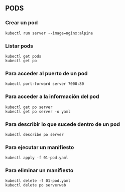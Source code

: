 ## PODS

### Crear un pod

```
kubectl run server --image=nginx:alpine
```

### Listar pods

```
kubectl get pods
kubectl get po
```

### Para acceder al puerto de un pod

```
kubectl port-forward server 7000:80
```

### Para acceder a la información del pod

```
kubectl get po server
kubectl get po server -o yaml
```

### Para describir lo que sucede dentro de un pod

```
kubectl describe po server
```

### Para ejecutar un manifiesto

```
kubectl apply -f 01-pod.yaml
```

### Para eliminar un manifiesto

```
kubectl delete -f 01-pod.yaml
kubectl delete po serverweb
```

